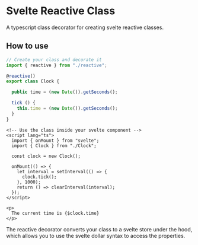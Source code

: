 # Svelte Reactive Class

A typescript class decorator for creating svelte reactive classes.

## How to use

```typescript
// Create your class and decorate it
import { reactive } from "./reactive";

@reactive()
export class Clock {

  public time = (new Date()).getSeconds();

  tick () {
    this.time = (new Date()).getSeconds();
  }
}

```

```sveltehtml
<!-- Use the class inside your svelte component -->
<script lang="ts">
  import { onMount } from "svelte";
  import { Clock } from "./Clock";

  const clock = new Clock();

  onMount(() => {
    let interval = setInterval(() => {
      clock.tick();
    }, 1000);
    return () => clearInterval(interval);
  });
</script>

<p>
  The current time is {$clock.time}
</p>
```

The reactive decorator converts your class to a svelte store under the hood, which allows you to use
the svelte dollar syntax to access the properties.
